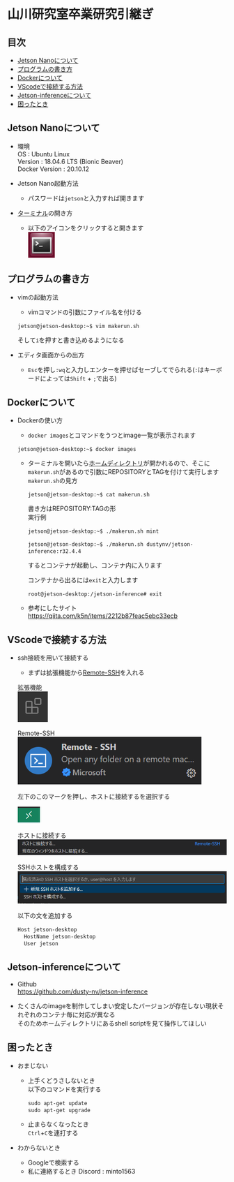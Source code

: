 # 山川研究室卒業研究引継ぎ

## 目次

* [Jetson Nanoについて](#jetson-nanoについて)
* [プログラムの書き方](#プログラムの書き方)
* [Dockerについて](#dockerについて)
* [VScodeで接続する方法](#VScodeで接続する方法)
* [Jetson-inferenceについて](#jetson-inferenceについて)
* [困ったとき](#困ったとき)

## Jetson Nanoについて

<a name="jetson-nanoについて"></a>

* 環境  
  OS : Ubuntu Linux  
  Version : 18.04.6 LTS (Bionic Beaver)  
  Docker Version : 20.10.12

* Jetson Nano起動方法
  * パスワードは```jetson```と入力すれば開きます

* [ターミナル](https://qiita.com/happa-creator/items/da814a15f1b3b237eb79)の開き方
  * 以下のアイコンをクリックすると開きます  
  ![alt text](2025-03-17-154018_1920x1080_scrot.png)  

## プログラムの書き方

<a name="プログラムの書き方"></a>

* vimの起動方法
  * vimコマンドの引数にファイル名を付ける

  ```shell
  jetson@jetson-desktop:~$ vim makerun.sh
  ```

  そして`i`を押すと書き込めるようになる

* エディタ画面からの出方
  * `Esc`を押し`:wq`と入力しエンターを押せばセーブしてでられる(`:`はキーボードによっては`Shift` + `;`で出る)

## Dockerについて

<a name="dockerについて"></a>

* Dockerの使い方
  * `docker images`とコマンドをうつとimage一覧が表示されます

  ```shell
  jetson@jetson-desktop:~$ docker images
  ```

  * ターミナルを開いたら[ホームディレクトリ](https://qiita.com/eee_eee/items/3bfc9ba935b2ec1e85d0)が開かれるので、そこに`makerun.sh`があるので引数にREPOSITORYとTAGを付けて実行します  
    `makerun.sh`の見方

    ```shell
    jetson@jetson-desktop:~$ cat makerun.sh
    ```

    書き方はREPOSITORY:TAGの形  
    実行例

    ```shell
    jetson@jetson-desktop:~$ ./makerun.sh mint
    ```

    ```shell
    jetson@jetson-desktop:~$ ./makerun.sh dustynv/jetson-inference:r32.4.4
    ```
  
    するとコンテナが起動し、コンテナ内に入ります

    コンテナから出るには`exit`と入力します

    ```shell
    root@jetson-desktop:/jetson-inference# exit
    ```

  * 参考にしたサイト  
  <https://qiita.com/k5n/items/2212b87feac5ebc33ecb>

## VScodeで接続する方法

<a name="VScodeで接続する方法"></a>

* ssh接続を用いて接続する
  * まずは拡張機能から[Remote-SSH](https://marketplace.visualstudio.com/items?itemName=ms-vscode-remote.remote-ssh)を入れる

  拡張機能  
  ![alt text](image1.png)

  Remote-SSH  
  ![alt text](image2.png)

  左下のこのマークを押し、ホストに接続するを選択する

  ![alt text](image3.png)

  ホストに接続する
  ![alt text](image4.png)

  SSHホストを構成する
  ![alt text](image5.png)

  以下の文を追加する

  ```config
  Host jetson-desktop
    HostName jetson-desktop
    User jetson
  ```

## Jetson-inferenceについて

<a name="jetson-inferenceについて"></a>

* Github  
  <https://github.com/dusty-nv/jetson-inference>

* たくさんのimageを制作してしまい安定したバージョンが存在しない現状それぞれのコンテナ毎に対応が異なる  
  そのためホームディレクトリにあるshell scriptを見て操作してほしい

## 困ったとき

<a name="困ったとき"></a>

* おまじない
  * 上手くどうさしないとき  
    以下のコマンドを実行する

    ```shell
    sudo apt-get update
    sudo apt-get upgrade
    ```

  * 止まらなくなったとき  
    `Ctrl`+`C`を連打する

* わからないとき
  * Googleで検索する
  * 私に連絡するとき
  Discord : minto1563
